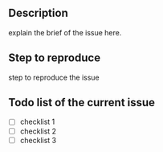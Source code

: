 ## Description

explain the brief of the issue here.

## Step to reproduce

step to reproduce the issue

## Todo list of the current issue

- [ ] checklist 1
- [ ] checklist 2
- [ ] checklist 3
